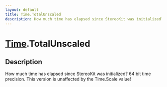 ```yaml
---
layout: default
title: Time.TotalUnscaled
description: How much time has elapsed since StereoKit was initialized? 64 bit time precision. This version is unaffected by the Time.Scale value!
---
```

# [Time]({{site.url}}/Pages/Reference/Time.html).TotalUnscaled

## Description
How much time has elapsed since StereoKit was initialized? 64 bit time precision.
This version is unaffected by the Time.Scale value!

